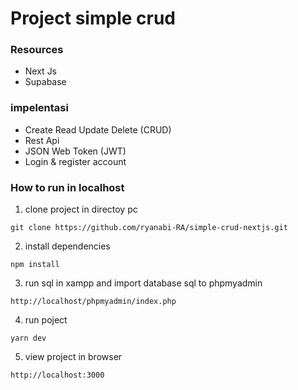 # Project simple crud

### Resources
-  Next Js
-  Supabase

### impelentasi
- Create Read Update Delete (CRUD)
- Rest Api
- JSON Web Token (JWT)
- Login & register account

### How to run in localhost

1. clone project in directoy pc
```
git clone https://github.com/ryanabi-RA/simple-crud-nextjs.git
```
2. install dependencies
```
npm install
```
3. run sql in xampp and import database sql to phpmyadmin
```
http://localhost/phpmyadmin/index.php
```
4. run poject
```
yarn dev
```
5. view project in browser
```
http://localhost:3000
```
